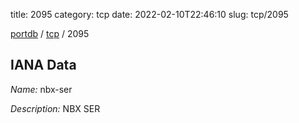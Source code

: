 title: 2095
category: tcp
date: 2022-02-10T22:46:10
slug: tcp/2095

[portdb](/) / [tcp](/category/tcp.html) / 2095


## IANA Data

_Name:_ nbx-ser

_Description:_ NBX SER

